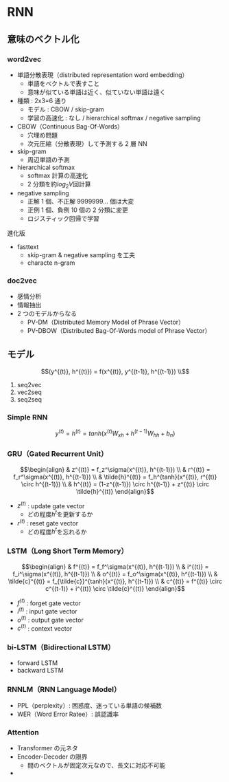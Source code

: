 # RNN

## 意味のベクトル化

### word2vec

- 単語分散表現（distributed representation word embedding）
  - 単語をベクトルで表すこと
  - 意味が似ている単語は近く、似ていない単語は遠く
- 種類 : 2x3=6 通り
  - モデル : CBOW / skip-gram
  - 学習の高速化 : なし / hierarchical softmax / negative sampling
- CBOW（Continuous Bag-Of-Words）
  - 穴埋め問題
  - 次元圧縮（分散表現）して予測する 2 層 NN
- skip-gram
  - 周辺単語の予測
- hierarchical softmax
  - softmax 計算の高速化
  - 2 分類を約$log_2V$回計算
- negative sampling
  - 正解 1 個、不正解 9999999... 個は大変
  - 正例 1 個、負例 10 個の 2 分類に変更
  - ロジスティック回帰で学習

進化版

- fasttext
  - skip-gram & negative sampling を工夫
  - characte n-gram

### doc2vec

- 感情分析
- 情報抽出
- 2 つのモデルからなる
  - PV-DM（Distributed Memory Model of Phrase Vector）
  - PV-DBOW（Distributed Bag-Of-Words model of Phrase Vector）

## モデル

```math
(y^{(t)}, h^{(t)}) = f(x^{(t)}, y^{(t-1)}, h^{(t-1)}) \\
```

1. seq2vec
2. vec2seq
3. seq2seq

### Simple RNN

```math
y^{(t)} = h^{(t)} = tanh(x^{(t)}W_{xh}+h^{(t-1)}W_{hh}+b_n)
```

### GRU（Gated Recurrent Unit）

```math
\begin{align}
& z^{(t)} = f_z^\sigma(x^{(t)}, h^{(t-1)}) \\
& r^{(t)} = f_r^\sigma(x^{(t)}, h^{(t-1)}) \\
& \tilde{h}^{(t)} = f_h^{tanh}(x^{(t)}, r^{(t)} \circ h^{(t-1)}) \\
& h^{(t)} = (1-z^{(t-1)}) \circ h^{(t-1)} + z^{(t)} \circ \tilde{h}^{(t)}
\end{align}
```

- $z^{(t)}$ : update gate vector
  - どの程度$h^{t}$を更新するか
- $r^{(t)}$ : reset gate vector
  - どの程度$h^{t}$を忘れるか

### LSTM（Long Short Term Memory）

```math
\begin{align}
& f^{(t)} = f_f^\sigma(x^{(t)}, h^{(t-1)}) \\
& i^{(t)} = f_i^\sigma(x^{(t)}, h^{(t-1)}) \\
& o^{(t)} = f_o^\sigma(x^{(t)}, h^{(t-1)}) \\
& \tilde{c}^{(t)} = f_{\tilde{c}}^{tanh}(x^{(t)}, h^{(t-1)}) \\
& c^{(t)} = f^{(t)} \circ c^{(t-1)} + i^{(t)} \circ \tilde{c}^{(t)}
\end{align}
```

- $f^{(t)}$ : forget gate vector
- $i^{(t)}$ : input gate vector
- $o^{(t)}$ : output gate vector
- $c^{(t)}$ : context vector

### bi-LSTM（Bidirectional LSTM）

- forward LSTM
- backward LSTM

### RNNLM（RNN Language Model）

- PPL（perplexity）: 困惑度、迷っている単語の候補数
- WER（Word Error Ratee）: 誤認識率

### Attention

- Transformer の元ネタ
- Encoder-Decoder の限界
  - 間のベクトルが固定次元なので、長文に対応不可能
-
